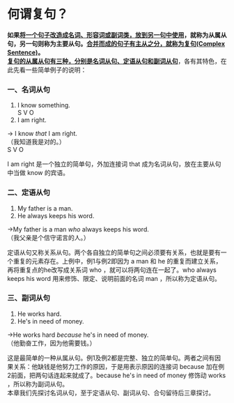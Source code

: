 # 何谓复句？

<b>如果<u>将一个句子改造成名词、形容词或副词类，放到另一句中使用</u>，就称为**从属从句**，另一句则称为**主要从句**。<u>合并而成的句子有主从之分，就称为**复句(Complex Sentence)**</u>。</b>  
<b><u>复句的从属从句有三种，分别是**名词从句**、**定语从句**和**副词从句**</u></b>，各有其特色，在此先看一些简单例子的说明：

### 一、名词从句

>  
1. I know something.  
S V O  
2. I am right.  
>>  
→ I know <em>that</em> I am right.  
（我知道我是对的。）  
S V O  

I am right 是一个独立的简单句，外加连接词 that 成为名词从句，放在主要从句中当做 know 的宾语。

### 二、定语从句

>  
1. My father is a man.  
2. He always keeps his word.  
>>  
→My father is a man <em>who</em> always keeps his word.  
（我父亲是个信守诺言的人。）  

定语从句又称关系从句。两个各自独立的简单句之间必须要有关系，也就是要有一个重复的元素存在。上例中，例1与例2即因为 a man 和 he 的重复而建立关系，再将重复点的he改写成关系词 who ，就可以将两句连在一起了。who always keeps his word 用来修饰、限定、说明前面的名词 man ，所以称为定语从句。

### 三、副词从句

>  
1. He works hard.  
2. He's in need of money.  
>>  
→He works hard <em>because</em> he's in need of money.  
（他勤奋工作，因为他需要钱。）  

这是最简单的一种从属从句。例1及例2都是完整、独立的简单句。两者之间有因果关系：他缺钱是他努力工作的原因，于是用表示原因的连接词 because 加在例2前面，把两句话连起来就成了。because he's in need of money 修饰动 works ，所以称为副词从句。  
本章我们先探讨名词从句，至于定语从句、副词从句、合句留待后三章探讨。